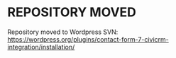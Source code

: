 # REPOSITORY MOVED

Repository moved to Wordpress SVN: https://wordpress.org/plugins/contact-form-7-civicrm-integration/installation/
